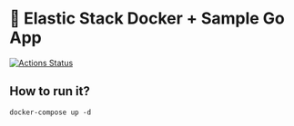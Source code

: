 # 📶 Elastic Stack Docker + Sample Go App

[![Actions Status](https://github.com/rubencougil/elastic-stack/workflows/Build/badge.svg)](https://github.com/rubencougil/elastic-stack/actions)

## How to run it?

`docker-compose up -d` 
